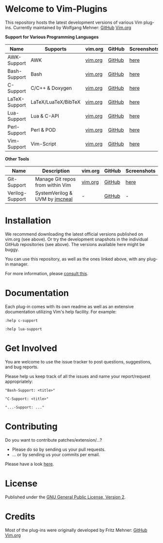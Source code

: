 # Welcome to Vim-Plugins

This repository hosts the latest development versions of various Vim plug-ins.
Currently maintained by Wolfgang Mehner:
[GitHub](https://github.com/WolfgangMehner)
[Vim.org](https://www.vim.org/account/profile.php?user_id=36934)

__Support for Various Programming Languages__

Name           | Supports            | vim.org                                                          | GitHub                                                     | Screenshots
---            | ---                 | ---                                                              | ---                                                        | ---
AWK-Support    | AWK                 | [vim.org](https://www.vim.org/scripts/script.php?script_id=4415) | [GitHub](https://github.com/WolfgangMehner/awk-support)    | [here](https://wolfgangmehner.github.io/vim-plugins/awksupport)
Bash-Support   | Bash                | [vim.org](https://www.vim.org/scripts/script.php?script_id=365)  | [GitHub](https://github.com/WolfgangMehner/bash-support)   | [here](https://wolfgangmehner.github.io/vim-plugins/bashsupport)
C-Support      | C/C++ & Doxygen     | [vim.org](https://www.vim.org/scripts/script.php?script_id=213)  | [GitHub](https://github.com/WolfgangMehner/c-support)      | [here](https://wolfgangmehner.github.io/vim-plugins/csupport)
LaTeX-Support  | LaTeX/LuaTeX/BibTeX | [vim.org](https://www.vim.org/scripts/script.php?script_id=4405) | [GitHub](https://github.com/WolfgangMehner/latex-support)  | [here](https://wolfgangmehner.github.io/vim-plugins/latexsupport)
Lua-Support    | Lua & C-API         | [vim.org](https://www.vim.org/scripts/script.php?script_id=4950) | [GitHub](https://github.com/WolfgangMehner/lua-support)    | [here](https://wolfgangmehner.github.io/vim-plugins/luasupport)
Perl-Support   | Perl & POD          | [vim.org](https://www.vim.org/scripts/script.php?script_id=556)  | [GitHub](https://github.com/WolfgangMehner/perl-support)   | [here](https://wolfgangmehner.github.io/vim-plugins/perlsupport)
Vim-Support    | Vim-Script          | [vim.org](https://www.vim.org/scripts/script.php?script_id=3931) | [GitHub](https://github.com/WolfgangMehner/vim-support)    | [here](https://wolfgangmehner.github.io/vim-plugins/vimsupport)

__Other Tools__

Name            | Description                                                  | vim.org                                                          | GitHub                                                  | Screenshots
---             | ---                                                          | ---                                                              | ---                                                     | ---
Git-Support     | Manage Git repos from within Vim                             | [vim.org](https://www.vim.org/scripts/script.php?script_id=4497) | [GitHub](https://github.com/WolfgangMehner/git-support) | [here](https://wolfgangmehner.github.io/vim-plugins/gitsupport)
Verilog-Support | SystemVerilog & UVM by [jmcneal](https://github.com/jmcneal) | -                                                                | [GitHub](https://github.com/jmcneal/verilog-support)    | -

# Installation

We recommend downloading the latest official versions published on vim.org (see above).
Or try the development snapshots in the individual GitHub repositories (see above).
The versions available here might be buggy.

You can use this repository, as well as the ones linked above, with any plug-in manager.

For more information, please [consult this](https://github.com/WolfgangMehner/vim-plugins/wiki/Installation).

# Documentation

Each plug-in comes with its own readme as well as an extensive documentation utilizing Vim's help facility. For example:

    :help c-support

    :help lua-support

# Get Involved

You are welcome to use the issue tracker to post questions, suggestions, and bug reports.

Please help us keep track of all the issues and name your report/request appropriately:

    "Bash-Support: <title>"

    "C-Support: <title>"

    "...-Support: ..."

# Contributing

Do you want to contribute patches/extension/...?

* Please do so by sending us your pull requests.
* ... or by sending us your commits per email.

Please have a look [here](https://github.com/WolfgangMehner/vim-plugins/wiki/Contributing).

# License

Published under the [GNU General Public License, Version 2](http://www.gnu.de/documents/gpl-2.0.en.html).

# Credits

Most of the plug-ins were originally developed by Fritz Mehner:
[GitHub](https://github.com/FritzMehner)
[Vim.org](https://www.vim.org/account/profile.php?user_id=169)
